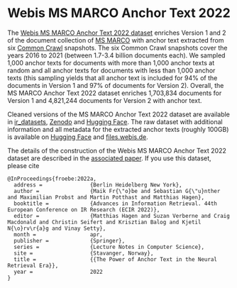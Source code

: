 # Webis MS MARCO Anchor Text 2022

The [Webis MS MARCO Anchor Text 2022 dataset](https://webis.de/data/webis-ms-marco-anchor-text-22.html) enriches Version 1 and 2 of the document collection of [MS MARCO](https://microsoft.github.io/msmarco/) with anchor text extracted from six [Common Crawl](https://commoncrawl.org/) snapshots. The six Common Crawl snapshots cover the years 2016 to 2021 (between 1.7-3.4 billion documents each). We sampled  1,000 anchor texts for documents with more than 1,000 anchor texts at random and all anchor texts for documents with less than 1,000 anchor texts (this sampling yields that all anchor text is included for 94% of the documents in Version 1 and 97% of documents for Version 2). Overall, the MS MARCO Anchor Text 2022 dataset enriches 1,703,834 documents for Version 1 and 4,821,244 documents for Version 2 with anchor text.

Cleaned versions of the MS MARCO Anchor Text 2022 dataset are available in [ir_datasets](https://github.com/allenai/ir_datasets/issues/154), [Zenodo](https://zenodo.org/record/5883456) and [Hugging Face](https://huggingface.co/datasets/webis/ms-marco-anchor-text). The raw dataset with additional information and all metadata for the extracted anchor texts (roughly 100GB) is available on [Hugging Face](https://huggingface.co/datasets/webis/ms-marco-anchor-text/tree/main/ms-marco-v1/anchor-text) and [files.webis.de](https://files.webis.de/data-in-progress/ecir22-anchor-text/anchor-text-samples/).

The details of the construction of the Webis MS MARCO Anchor Text 2022 dataset are described in the [associated paper](https://webis.de/publications.html#froebe_2022a). If you use this dataset, please cite
```
@InProceedings{froebe:2022a,
  address =               {Berlin Heidelberg New York},
  author =                {Maik Fr{\"o}be and Sebastian G{\"u}nther and Maximilian Probst and Martin Potthast and Matthias Hagen},
  booktitle =             {Advances in Information Retrieval. 44th European Conference on IR Research (ECIR 2022)},
  editor =                {Matthias Hagen and Suzan Verberne and Craig Macdonald and Christin Seifert and Krisztian Balog and Kjetil N{\o}rv\r{a}g and Vinay Setty},
  month =                 apr,
  publisher =             {Springer},
  series =                {Lecture Notes in Computer Science},
  site =                  {Stavanger, Norway},
  title =                 {{The Power of Anchor Text in the Neural Retrieval Era}},
  year =                  2022
}
```
